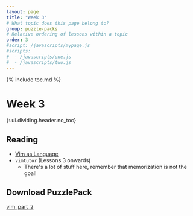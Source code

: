 ```yaml
---
layout: page
title: "Week 3"
# What topic does this page belong to?
group: puzzle-packs
# Relative ordering of lessons within a topic
order: 3
#script: /javascripts/mypage.js
#scripts:
#  - /javascripts/one.js
#  - /javascripts/two.js
---
```



{% include toc.md %}

# Week 3
{:.ui.dividing.header.no_toc}


## Reading

- [Vim as Language][vim-language]
- `vimtutor` (Lessons 3 onwards)
  - There's a lot of stuff here, remember that memorization is not the goal!

## Download PuzzlePack

[vim_part_2][lern2unix]


[lern2unix]: http://lern2unix.com/download/vim_part_2
[vim-language]: http://benmccormick.org/2014/07/02/learning-vim-in-2014-vim-as-language/
